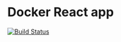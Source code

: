 # Docker React app

[![Build Status](https://app.travis-ci.com/grindos/docker-react.svg?token=JtNycGvP8qUct4Vfpmdf&branch=master)](https://app.travis-ci.com/grindos/docker-react)
